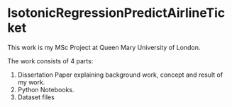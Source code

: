 # IsotonicRegressionPredictAirlineTicket

This work is my MSc Project at Queen Mary University of London.


The work consists of 4 parts:
1. Dissertation Paper explaining background work, concept and result of my work.
2. Python Notebooks.
3. Dataset files
